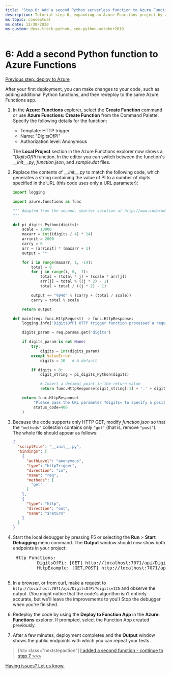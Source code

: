 ```yaml
---
title: "Step 6: Add a second Python serverless function to Azure Functions with VS Code"
description: Tutorial step 6, expanding an Azure Functions project by adding a second serverless function.
ms.topic: conceptual
ms.date: 11/30/2020
ms.custom: devx-track-python, seo-python-october2019
---
```


# 6: Add a second Python function to Azure Functions

[Previous step: deploy to Azure](tutorial-vs-code-serverless-python-05.md)

After your first deployment, you can make changes to your code, such as adding additional Python functions, and then redeploy to the same Azure Functions app.

1. In the **Azure: Functions** explorer, select the **Create Function** command or use **Azure Functions: Create Function** from the Command Palette. Specify the following details for the function:

    - Template: HTTP trigger
    - Name: "DigitsOfPi"
    - Authorization level: Anonymous

    The **Local Project** section in the Azure Functions explorer now shows a "*DigitsOfPi* function. In the editor you can switch between the function's *\_\_init\_\_.py*, *function.json*, and *sample.dat* files.

1. Replace the contents of *\_\_init\_\_.py* to match the following code, which generates a string containing the value of PI to a number of digits specified in the URL (this code uses only a URL parameter):

    ```python
    import logging

    import azure.functions as func

    """ Adapted from the second, shorter solution at http://www.codecodex.com/wiki/Calculate_digits_of_pi#Python
    """

    def pi_digits_Python(digits):
        scale = 10000
        maxarr = int((digits / 4) * 14)
        arrinit = 2000
        carry = 0
        arr = [arrinit] * (maxarr + 1)
        output = ""

        for i in range(maxarr, 1, -14):
            total = 0
            for j in range(i, 0, -1):
                total = (total * j) + (scale * arr[j])
                arr[j] = total % ((j * 2) - 1)
                total = total / ((j * 2) - 1)

            output += "%04d" % (carry + (total / scale))
            carry = total % scale

        return output

    def main(req: func.HttpRequest) -> func.HttpResponse:
        logging.info('DigitsOfPi HTTP trigger function processed a request.')

        digits_param = req.params.get('digits')

        if digits_param is not None:
            try:
                digits = int(digits_param)
            except ValueError:
                digits = 10   # A default

            if digits > 0:
                digit_string = pi_digits_Python(digits)

                # Insert a decimal point in the return value
                return func.HttpResponse(digit_string[:1] + '.' + digit_string[1:])

        return func.HttpResponse(
             "Please pass the URL parameter ?digits= to specify a positive number of digits.",
             status_code=400
        )
    ```

1. Because the code supports only HTTP GET, modify *function.json* so that the `"methods"` collection contains only `"get"` (that is, remove `"post"`). The whole file should appear as follows:

    ```json
    {
      "scriptFile": "__init__.py",
      "bindings": [
        {
          "authLevel": "anonymous",
          "type": "httpTrigger",
          "direction": "in",
          "name": "req",
          "methods": [
            "get"
          ]
        },
        {
          "type": "http",
          "direction": "out",
          "name": "$return"
        }
      ]
    }
    ```

1. Start the local debugger by pressing F5 or selecting the **Run** > **Start Debugging** menu command. The **Output** window should now show both endpoints in your project:

    <pre>
    Http Functions:
            DigitsOfPi: [GET] http://localhost:7071/api/DigitsOfPi
            HttpExample: [GET,POST] http://localhost:7071/api/HttpExample
    </pre>

1. In a browser, or from curl, make a request to `http://localhost:7071/api/DigitsOfPi?digits=125` and observe the output. (You might notice that the code's algorithm isn't entirely accurate, but we'll leave the improvements to you!) Stop the debugger when you're finished.

1. Redeploy the code by using the **Deploy to Function App** in the **Azure: Functions** explorer. If prompted, select the Function App created previously.

1. After a few minutes, deployment completes and the **Output** window shows the public endpoints with which you can repeat your tests.

> [!div class="nextstepaction"]
> [I added a second function - continue to step 7 >>>](tutorial-vs-code-serverless-python-07.md)

[Having issues? Let us know.](https://aka.ms/python-functions-qs-ms-survey)
